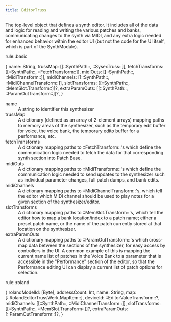 ```yaml
---
title: EditorTruss
---
```


The top-level object that defines a synth editor. It includes all of the data and logic for reading and writing the various patches and banks, communicating changes to the synth via MIDI, and any extra logic needed for enhanced behavior within the editor UI (but not the code for the UI itself, which is part of the SynthModule).

rule::basic

<rule>
{
  name: String,
  trussMap: [[::SynthPath::, ::SysexTruss::]],
  fetchTransforms: [[::SynthPath::, ::FetchTransform::]],
  midiOuts: [[::SynthPath::, ::MidiTransform::]],
  midiChannels: [[::SynthPath::, ::MidiChannelTransform::]],
  slotTransforms: [[::SynthPath::, ::MemSlot.Transform::]]?,
  extraParamOuts: [[::SynthPath::, ::ParamOutTransform::]]?,
}
</rule>

<dl>
  <dt>name</dt>
  <dd>A string to identifier this synthesizer</dd>
  <dt>trussMap</dt>
  <dd>A dictionary (defined as an array of 2-element arrays) mapping paths to memory areas of the synthesizer, such as the temporary edit buffer for voice, the voice bank, the temporary edito buffer for a performance, etc.</dd>
  <dt>fetchTransforms</dt>
  <dd>A dictionary mapping paths to ::FetchTransform::'s which define the communication logic needed to fetch the data for that corresponding synth section into Patch Base.</dd>
  <dt>midiOuts</dt>
  <dd>A dictionary mapping paths to ::MidiTransforms::'s which define the communication logic needed to send updates to the synthesizer such as individual parameter changes, full patch dumps, and bank edits.</dd>
  <dt>midiChannels</dt>
  <dd>A dictionary mapping paths to ::MidiChannelTransform::'s, which tell the editor which MIDI channel should be used to play notes for a given section of the synthesizer/editor.</dd>
  <dt>slotTransforms</dt>
  <dd>A dictionary mapping paths to ::MemSlot.Transform::'s, which tell the editor how to map a bank location/index to a patch name; either a preset patch name, or the name of the patch currently stored at that location on the synthesizer.</dd>
  <dt>extraParamOuts</dt>
  <dd>A dictionary mapping paths to ::ParamOutTransform::'s which cross-map data between the sections of the synthesizer, for easy access by controllers in the UI. A common example of this is mapping the current name list of patches in the Voice Bank to a parameter that is accessible in the "Performance" section of the editor, so that the Performance editing UI can display a current list of patch options for selection.</dd>
</dl>


rule::roland

<rule>
{
  rolandModelId: [Byte],
  addressCount: Int,
  name: String,
  map: [::RolandEditorTrussWerk.MapItem::],
  deviceId: ::EditorValueTransform::?,
  midiChannels: [[::SynthPath::, ::MidiChannelTransform::]],
  slotTransforms: [[::SynthPath::, ::MemSlot.Transform::]]?,
  extraParamOuts: [::ParamOutTransform::]?,
}
</rule>
